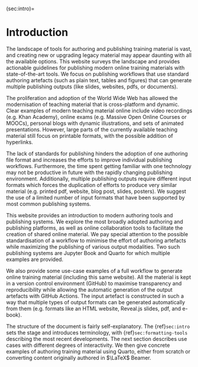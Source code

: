 (sec:intro)=
# Introduction

The landscape of tools for authoring and publishing training material is vast, 
and creating new or upgrading legacy material may appear daunting with all the available options.
This website surveys the landscape and provides actionable guidelines 
for publishing modern online training materials with state-of-the-art tools. 
We focus on publishing workflows that
use standard authoring artefacts (such as plain text, tables and figures) that
can generate multiple publishing outputs (like slides, websites, pdfs, or
documents).

The proliferation and adoption of the World Wide Web has allowed the modernisation of teaching
material that is cross-platform and dynamic. Clear examples of modern teaching
material online include video recordings (e.g. Khan Academy), online exams 
(e.g. Massive Open Online Courses or MOOCs), personal blogs with dynamic
illustrations, and sets of animated presentations. However, large parts of the 
currently available teaching material still focus on printable formats, 
with the possible addition of hyperlinks.

The lack of standards for publishing hinders the adoption of one authoring file
format and increases the efforts to improve individual publishing workflows.
Furthermore, the time spent getting familiar with one technology may not be
productive in future with the rapidly changing publishing environment.
Additionally, multiple publishing outputs require different input formats which
forces the duplication of efforts to produce very similar material (e.g.
printed pdf, website, blog post, slides, posters). We suggest the use of a
limited number of input formats that have been supported by most common
publishing systems.

This website provides an introduction to modern authoring tools and publishing
systems. We explore the most broadly adopted authoring and publishing platforms, 
as well as online collaboration tools to facilitate the creation of shared online
material.  We pay special attention to the possible standardisation of a
workflow to minimise the effort of authoring artefacts while maximizing the
publishing of various output modalities. Two such publishing systems are
Jupyter Book and Quarto for which multiple examples are provided.

We also provide some use-case examples of a full workflow to generate online
training material (including this same website). All the material is kept in a
version control environment (GitHub) to maximise transparency and
reproducibility while allowing the automatic generation of the output artefacts
with GitHub Actions. The input artefact is constructed in such a way that
multiple types of output formats can be generated automatically from them (e.g.
formats like an HTML website, Reveal.js slides, pdf, and e-book).

The structure of the document is fairly self-explanatory. 
The {ref}`sec:intro` sets the stage and introduces terminology, with 
{ref}`sec:formatting-tools` describing the most recent developments. 
The next section describes use cases with different degrees of interactivity. 
We then give concrete examples of authoring training material using Quarto, 
either from scratch or converting content originally authored in $\LaTeX$ Beamer. 

<!--

## Previous notes:

### Brief introduction of the topic

New ways of publishing provides a guide on how to elaborate teaching and
learning material in the 21st century that can be delivered in various formats
like static documents, dynamic presentations, videos or online material.

### Why is the topic important

We are still using ancient techniques for printing teaching material in books
and other physical documents. Woodblock printing was used in China before
220 A.D. while Movble-type printing in China about 1040. In Europe the printing
press was invented around 1450 and rotary printing press in 1843.

### What is the gap that this document wants to fill

There is no standard method to create teaching material, which makes it
difficult to create long-term tools around them.
This may be beneficial from an exploratory perspective as new teaching methods
have emerged by adapting new tools to the teaching environment.
However, some times the teaching material is kept technologically outdated
because of the lack of time of exploring new avenues and ignoring the available
tools to facilitate the transformation.
This guide provides a helping hand to understand all the tools that are
available, and properly plan the time necessary to modernize old teaching
material.

### What are the questions answered and the aim of this document

The document can be used to search available technologies and tools to publish
your material in different forms.
It also provides guides and examples on how to use those technologies.
Finally, it contains some of the most common successful use cases to adapt
previous material into a more modern form.

### Indication of method and approach followed

The number of tools available for online authoring is growing very fast.
This means that specific tools may be outdated in a matter of months.
Because of that, we tried to list all the available publishing tools that have
been well established for a minimum of time (**time to be determined**).
Furthermore, the examples are provided in the form of external links to guides
an tutorials in the majority of the cases.
While in some of the most well established methods we may include guides,
examples and use cases in this same website.

### Key message

### Summary of findings

### Explanation of the contribution of the findings and key message

Points to mention:

- Most of the teaching and learning material is still static content in the
  form of books, slides and text documents.
- There are new tools that allow the seamless integration of static and dynamic
  content with mild technological requirements.
- Papers and articles are still submitted as static documents in Word docs,
  LaTeX files or PDFs.
- Papers run over multiple iterations that could be version controlled for
  transparency.
- There is an increasing interest on appendices to incorporate other type of
  content, or links to software or datasets to provide transparency and
  reproducibility of results.

-->
